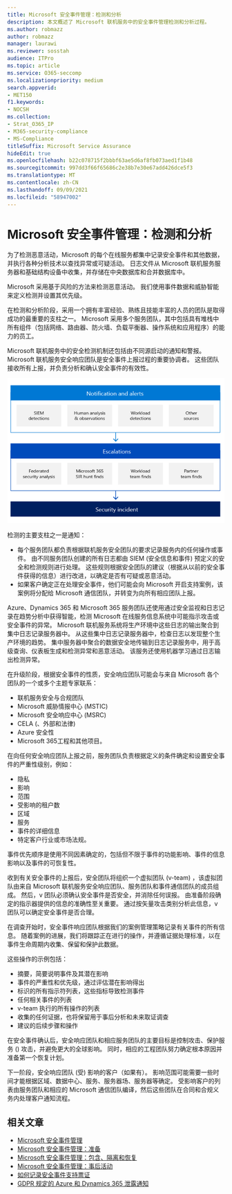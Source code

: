 ```yaml
---
title: Microsoft 安全事件管理：检测和分析
description: 本文概述了 Microsoft 联机服务中的安全事件管理检测和分析过程。
ms.author: robmazz
author: robmazz
manager: laurawi
ms.reviewer: sosstah
audience: ITPro
ms.topic: article
ms.service: O365-seccomp
ms.localizationpriority: medium
search.appverid:
- MET150
f1.keywords:
- NOCSH
ms.collection:
- Strat_O365_IP
- M365-security-compliance
- MS-Compliance
titleSuffix: Microsoft Service Assurance
hideEdit: true
ms.openlocfilehash: b22c078715f2bbbf63ae5d6af8fb073aed1f1b48
ms.sourcegitcommit: 997dd3f66f65686c2e38b7e30e67add426dce5f3
ms.translationtype: MT
ms.contentlocale: zh-CN
ms.lasthandoff: 09/09/2021
ms.locfileid: "58947002"
---
```

# <a name="microsoft-security-incident-management-detection-and-analysis"></a>Microsoft 安全事件管理：检测和分析

为了检测恶意活动，Microsoft 的每个在线服务都集中记录安全事件和其他数据，并执行各种分析技术以查找异常或可疑活动。 日志文件从 Microsoft 联机服务服务器和基础结构设备中收集，并存储在中央数据库和合并数据库中。

Microsoft 采用基于风险的方法来检测恶意活动。 我们使用事件数据和威胁智能来定义检测并设置其优先级。

在检测和分析阶段，采用一个拥有丰富经验、熟练且技能丰富的人员的团队是取得成功的最重要的支柱之一。 Microsoft 采用多个服务团队，其中包括具有堆栈中所有组件（包括网络、路由器、防火墙、负载平衡器、操作系统和应用程序）的能力的员工。

Microsoft 联机服务中的安全检测机制还包括由不同源启动的通知和警报。 Microsoft 联机服务安全响应团队是安全事件上报过程的重要协调者。 这些团队接收所有上报，并负责分析和确认安全事件的有效性。

![安全事件管理工作流。](../media/assurance-sim-workflow.png)

检测的主要支柱之一是通知：

- 每个服务团队都负责根据联机服务安全团队的要求记录服务内的任何操作或事件。 由不同服务团队创建的所有日志都由 SIEM (安全信息和事件) 预定义的安全和检测规则进行处理。 这些规则根据安全团队的建议（根据从以前的安全事件获得的信息）进行改进，以确定是否有可疑或恶意活动。
- 如果客户确定正在处理安全事件，他们可能会向 Microsoft 开启支持案例，该案例将分配给 Microsoft 通信团队，并转变为向所有相应团队上报。

Azure、Dynamics 365 和 Microsoft 365 服务团队还使用通过安全监视和日志记录在趋势分析中获得智能，检测 Microsoft 在线服务信息系统中可能指示攻击或安全事件的异常。 Microsoft 联机服务系统将生产环境中这些日志的输出聚合到集中日志记录服务器中。 从这些集中日志记录服务器中，检查日志以发现整个生产环境的趋势。 集中服务器中聚合的数据安全地传输到日志记录服务中，用于高级查询、仪表板生成和检测异常和恶意活动。 该服务还使用机器学习通过日志输出检测异常。

在升级阶段，根据安全事件的性质，安全响应团队可能会与来自 Microsoft 各个团队的一个或多个主题专家联系：

- 联机服务安全与合规团队
- Microsoft 威胁情报中心 (MSTIC) 
- Microsoft 安全响应中心 (MSRC) 
- CELA (、外部和法律) 
- Azure 安全性
- Microsoft 365工程和其他项目。

在向任何安全响应团队上报之前，服务团队负责根据定义的条件确定和设置安全事件的严重性级别，例如：

- 隐私
- 影响
- 范围
- 受影响的租户数
- 区域
- 服务
- 事件的详细信息
- 特定客户行业或市场法规。

事件优先顺序是使用不同因素确定的，包括但不限于事件的功能影响、事件的信息影响以及事件的可恢复性。

收到有关安全事件的上报后，安全团队将组织一个虚拟团队 (v-team) ，该虚拟团队由来自 Microsoft 联机服务安全响应团队、服务团队和事件通信团队的成员组成。 然后，v 团队必须确认安全事件是否安全，并消除任何误报。 由准备阶段确定的指示器提供的信息的准确性至关重要。 通过按矢量攻击类别分析此信息，v 团队可以确定安全事件是否合理。

在调查开始时，安全事件响应团队根据我们的案例管理策略记录有关事件的所有信息。 随着案例的进展，我们将跟踪正在进行的操作，并遵循证据处理标准，以在事件生命周期内收集、保留和保护此数据。

这些操作的示例包括：

- 摘要，简要说明事件及其潜在影响
- 事件的严重性和优先级，通过评估潜在影响得出
- 标识的所有指示符列表，这些指标导致检测事件
- 任何相关事件的列表
- v-team 执行的所有操作的列表
- 收集的任何证据，也将保留用于事后分析和未来取证调查
- 建议的后续步骤和操作

在安全事件确认后，安全响应团队和相应服务团队的主要目标是控制攻击、保护服务 () 攻击，并避免更大的全球影响。 同时，相应的工程团队努力确定根本原因并准备第一个恢复计划。

下一阶段，安全响应团队 (受) 影响的客户（如果有）。 影响范围可能需要一些时间才能根据区域、数据中心、服务、服务器场、服务器等确定。 受影响客户的列表由服务团队和相应的 Microsoft 通信团队编译，然后这些团队在合同和合规义务内处理客户通知流程。

## <a name="related-articles"></a>相关文章

- [Microsoft 安全事件管理](assurance-security-incident-management.md)
- [Microsoft 安全事件管理：准备](assurance-sim-preparation.md)
- [Microsoft 安全事件管理：包含、隔离和恢复](assurance-sim-containment-eradication-recovery.md)
- [Microsoft 安全事件管理：事后活动](assurance-sim-post-incident-activity.md)
- [如何记录安全事件支持票证](/azure/security/fundamentals/event-support-ticket)
- [GDPR 规定的 Azure 和 Dynamics 365 泄露通知](/compliance/regulatory/gdpr-breach-azure-dynamics)
